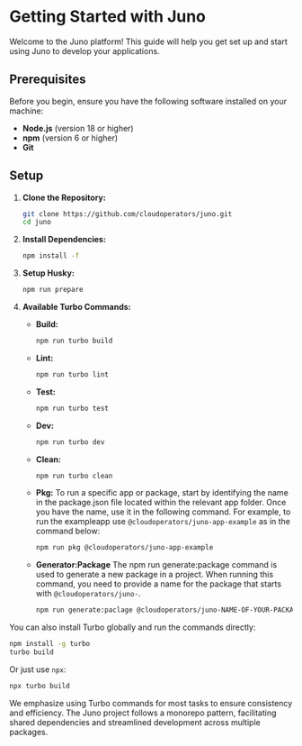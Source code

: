 # Getting Started with Juno

Welcome to the Juno platform! This guide will help you get set up and start using Juno to develop your applications.

## Prerequisites

Before you begin, ensure you have the following software installed on your machine:

- **Node.js** (version 18 or higher)
- **npm** (version 6 or higher)
- **Git**

## Setup

1. **Clone the Repository:**

   ```bash
   git clone https://github.com/cloudoperators/juno.git
   cd juno
   ```

2. **Install Dependencies:**

   ```bash
   npm install -f
   ```

3. **Setup Husky:**

   ```bash
   npm run prepare
   ```

4. **Available Turbo Commands:**

   - **Build:**
     ```bash
     npm run turbo build
     ```
   - **Lint:**
     ```bash
     npm run turbo lint
     ```
   - **Test:**
     ```bash
     npm run turbo test
     ```
   - **Dev:**
     ```bash
     npm run turbo dev
     ```
   - **Clean:**
     ```bash
     npm run turbo clean
     ```
   - **Pkg:**
     To run a specific app or package, start by identifying the name in the package.json file located within the relevant app folder. Once you have the name, use it in the following command. For example, to run the exampleapp use `@cloudoperators/juno-app-example` as in the command below:

     ```bash
     npm run pkg @cloudoperators/juno-app-example
     ```

   - **Generator:Package**
     The npm run generate:package command is used to generate a new package in a project. When running this command, you need to provide a name for the package that starts with `@cloudoperators/juno-`.
     ```bash
     npm run generate:paclage @cloudoperators/juno-NAME-OF-YOUR-PACKAGE
     ```

You can also install Turbo globally and run the commands directly:

```bash
npm install -g turbo
turbo build
```

Or just use `npx`:

```bash
npx turbo build
```

We emphasize using Turbo commands for most tasks to ensure consistency and efficiency. The Juno project follows a monorepo pattern, facilitating shared dependencies and streamlined development across multiple packages.
